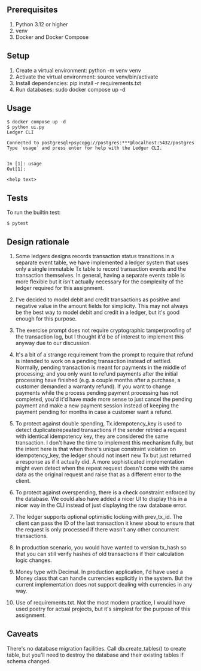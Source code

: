 ## Prerequisites

1. Python 3.12 or higher
2. venv
3. Docker and Docker Compose


## Setup

1. Create a virtual environment: python -m venv venv
2. Activate the virtual environment: source venv/bin/activate
3. Install dependencies: pip install -r requirements.txt
4. Run databases: sudo docker compose up -d

## Usage

```
$ docker compose up -d
$ python ui.py
Ledger CLI

Connected to postgresql+psycopg://postgres:***@localhost:5432/postgres
Type `usage` and press enter for help with the Ledger CLI.


In [1]: usage
Out[1]: 

<help text>
```

## Tests

To run the builtin test:

```
$ pytest
```

## Design rationale

1. Some ledgers designs records transaction status transitions in a separate
   event table, we have implemented a ledger system that uses only a single
   immutable Tx table to record transaction events and the transaction
   themselves. In general, having a separate events table is more flexible but 
   it isn't actually necessary for the complexity of the ledger required for
   this assignment.

2. I've decided to model debit and credit transactions as positive and negative
   value in the amount fields for simplicity. This may not always be the best
   way to model debit and credit in a ledger, but it's good enough for this
   purpose.

3. The exercise prompt does not require cryptographic tamperproofing of the
   transaction log, but I thought it'd be of interest to implement this anyway
   due to our discussion.

4. It's a bit of a strange requirement from the prompt to require that refund
   is intended to work on a pending transaction instead of settled. Normally,
   pending transaction is meant for payments in the middle of processing; and
   you only want to refund payments after the initial processing have finished
   (e.g. a couple months after a purchase, a customer demanded a warranty
   refund). If you want to change payments while the process pending payment
   processing has not completed, you'd it'd have made more sense to just cancel
   the pending payment and make a new payment session instead of keeping the
   payment pending for months in case a customer want a refund.

5. To protect against double spending, Tx.idempotency_key is used to detect
   duplicate/repeated transactions if the sender retried a request with
   identical idempotency key, they are considered the same transaction. I don't
   have the time to implement this mechanism fully, but the intent here is that
   when there's unique constraint violation on idempotency_key, the ledger
   should not insert new Tx but just returned a response as if it actually did.
   A more sophisticated implementation might even detect when the repeat
   request doesn't come with the same data as the original request and raise
   that as a different error to the client.

6. To protect against overspending, there is a check constraint enforced by the
   database. We could also have added a nicer UI to display this in a nicer way
   in the CLI instead of just displaying the raw database error.

7. The ledger supports optional optimistic locking with prev_tx_id. The client
   can pass the ID of the last transaction it knew about to ensure that the
   request is only processed if there wasn't any other concurrent transactions.

8. In production scenario, you would have wanted to version tx_hash so that you
   can still verify hashes of old transactions if their calculation logic
   changes.

9. Money type with Decimal. In production application, I'd have used a Money
   class that can handle currencies explicitly in the system. But the current
   implementation does not support dealing with currencies in any way.

10. Use of requirements.txt. Not the most modern practice, I would have used
   poetry for actual projects, but it's simplest for the purpose of this
   assignment.


## Caveats

There's no database migration facilities. Call db.create_tables() to create
table, but you'll need to destroy the database and their existing tables if
schema changed.
